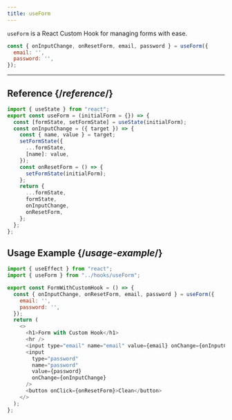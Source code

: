 ```yaml
---
title: useForm
---
```


<Intro>

`useForm` is a React Custom Hook for managing forms with ease.

```js
const { onInputChange, onResetForm, email, password } = useForm({
  email: '',
  password: '',
});
```

</Intro>

<InlineToc />

---

## Reference {/*reference*/}

```js
import { useState } from "react";
export const useForm = (initialForm = {}) => {
  const [formState, setFormState] = useState(initialForm);
  const onInputChange = ({ target }) => {
    const { name, value } = target;
    setFormState({
      ...formState,
      [name]: value,
    });
    const onResetForm = () => {
      setFormState(initialForm);
    };
    return {
      ...formState,
      formState,
      onInputChange,
      onResetForm,
    };
  };
};
```
## Usage Example {/*usage-example*/}
```js
import { useEffect } from "react";
import { useForm } from "../hooks/useForm";

export const FormWithCustomHook = () => {
  const { onInputChange, onResetForm, email, password } = useForm({
    email: '',
    password: '',
  });
  return (
    <>
      <h1>Form with Custom Hook</h1>
      <hr />
      <input type="email" name="email" value={email} onChange={onInputChange} />
      <input
        type="password"
        name="password"
        value={password}
        onChange={onInputChange}
      />
      <button onClick={onResetForm}>Clean</button>
    </>
  );
};
```